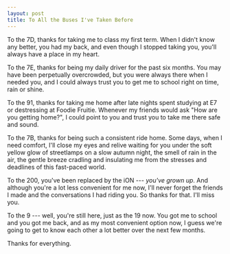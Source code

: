 ```yaml
---
layout: post
title: To All the Buses I've Taken Before
---
```


To the 7D, thanks for taking me to class my first term.
When I didn't know any better, you had my back, and even though I stopped taking you, you'll always have a place in my heart.

To the 7E, thanks for being my daily driver for the past six months. 
You may have been perpetually overcrowded, but you were always there when I needed you, and I could always trust you to get me to school right on time, rain or shine.

To the 91, thanks for taking me home after late nights spent studying at E7 or destressing at Foodie Fruitie.
Whenever my friends would ask "How are you getting home?", I could point to you and trust you to take me there safe and sound.

To the 7B, thanks for being such a consistent ride home.
Some days, when I need comfort, I'll close my eyes and relive waiting for you under the soft yellow glow of streetlamps on a slow autumn night, the smell of rain in the air, the gentle breeze cradling and insulating me from the stresses and deadlines of this fast-paced world.

To the 200, you've been replaced by the iON --- _you've grown up_.
And although you're a lot less convenient for me now, I'll never forget the friends I made and the conversations I had riding you.
So thanks for that.
I'll miss you.

To the 9 --- well, you're still here, just as the 19 now.
You got me to school and you got me back, and as my most convenient option now, I guess we're going to get to know each other a lot better over the next few months.

Thanks for everything.
